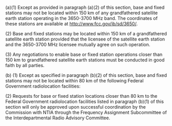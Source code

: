 (a)(1) Except as provided in paragraph (a)(2) of this section, base and fixed stations may not be located within 150 km of any grandfathered satellite earth station operating in the 3650-3700 MHz band. The coordinates of these stations are available at http://www.fcc.gov/ib/sd/3650/.
                                

(2) Base and fixed stations may be located within 150 km of a grandfathered satellite earth station provided that the licensee of the satellite earth station and the 3650-3700 MHz licensee mutually agree on such operation.

(3) Any negotiations to enable base or fixed station operations closer than 150 km to grandfathered satellite earth stations must be conducted in good faith by all parties.

(b) (1) Except as specified in paragraph (b)(2) of this section, base and fixed stations may not be located within 80 km of the following Federal Government radiolocation facilities:
                                

(2) Requests for base or fixed station locations closer than 80 km to the Federal Government radiolocation facilities listed in paragraph (b)(1) of this section will only be approved upon successful coordination by the Commission with NTIA through the Frequency Assignment Subcommittee of the Interdepartmental Radio Advisory Committee.

